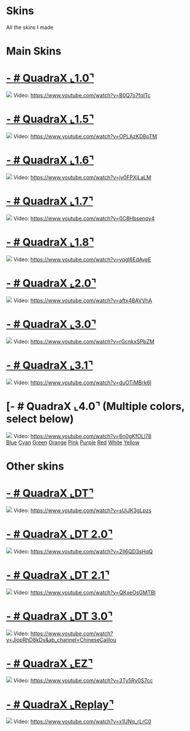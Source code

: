 # Skins
All the skins I made
# Main Skins
# [- # QuadraX ⌞1.0⌝](https://quadrax.s-ul.eu/BXFWD4NG)
![](https://i.imgur.com/psgEHpH.png)
Video: https://www.youtube.com/watch?v=B0Q7o7fqlTc
<br>

# [- # QuadraX ⌞1.5⌝](https://quadrax.s-ul.eu/snTZEAvu)
![](https://i.imgur.com/ryH2IJG.png)
Video: https://www.youtube.com/watch?v=OPLAzKDBoTM
<br>

# [- # QuadraX ⌞1.6⌝](https://quadrax.s-ul.eu/aObb8Sfa)
![](https://i.imgur.com/51dHrei.png)
Video: https://www.youtube.com/watch?v=jy0FPXjLaLM
<br>

# [- # QuadraX ⌞1.7⌝](https://quadrax.s-ul.eu/BfMTrKAz)
![](https://i.imgur.com/x9Jkb6z.png)
Video: https://www.youtube.com/watch?v=0C8Hbsenqy4
<br>

# [- # QuadraX ⌞1.8⌝](https://quadrax.s-ul.eu/4aNC7K4d)
![](https://i.imgur.com/FndjT4L.png)
Video: https://www.youtube.com/watch?v=yqgI6EdAyeE
<br>

# [- # QuadraX ⌞2.0⌝](https://quadrax.s-ul.eu/g9W7vgJL)
![](https://i.imgur.com/jjAIS9o.png)
Video: https://www.youtube.com/watch?v=aftx4BAVVhA
<br>

# [- # QuadraX ⌞3.0⌝](https://quadrax.s-ul.eu/hRupISgp)
![](https://i.imgur.com/KwViqE6.png)
Video: https://www.youtube.com/watch?v=rGcnkxSPbZM
<br>

# [- # QuadraX ⌞3.1⌝](https://quadrax.s-ul.eu/gVpFoF7p)
![](https://i.imgur.com/KZSUL1h.png)
Video: https://www.youtube.com/watch?v=duOTjMBrk6I
<br>

# [- # QuadraX ⌞4.0⌝ (Multiple colors, select below)
![](https://i.imgur.com/kD0V8V7.png)
Video: https://www.youtube.com/watch?v=6n0gKfOLl78
<br> [Blue](https://quadrax.s-ul.eu/fcG1BhbD) [Cyan](https://quadrax.s-ul.eu/HtmPnkvP) [Green](https://quadrax.s-ul.eu/DVIpWtqn) [Orange](https://quadrax.s-ul.eu/N8zogPTB) [Pink](https://quadrax.s-ul.eu/Drwux8HW) [Purple](https://quadrax.s-ul.eu/Lnl9wfB3) [Red](https://quadrax.s-ul.eu/2O7CxBom) [White](https://quadrax.s-ul.eu/f9ksET6G) [Yellow](https://quadrax.s-ul.eu/nzUMoFQe)
<br>

# Other skins

# [- # QuadraX ⌞DT⌝](https://quadrax.s-ul.eu/mgosEl4W)
![](https://i.imgur.com/vSnCxd7.png)
Video: https://www.youtube.com/watch?v=sUiJK3gLpzs
<br>

# [- # QuadraX ⌞DT 2.0⌝](https://quadrax.s-ul.eu/xFCYf3tW)
![](https://i.imgur.com/2HL0UoR.png)
Video: https://www.youtube.com/watch?v=2Il6QD3sHqQ
<br>

# [- # QuadraX ⌞DT 2.1⌝](https://quadrax.s-ul.eu/pjgVPj98)
![](https://i.imgur.com/HUQvL8R.png)
Video: https://www.youtube.com/watch?v=QKxeOsGMTBI
<br>

# [- # QuadraX ⌞DT 3.0⌝](https://quadrax.s-ul.eu/2JXb1Etl)
![](https://i.imgur.com/s8rnPp4.png)
Video: https://www.youtube.com/watch?v=JjopRhD8kDs&ab_channel=ChineseCaillou
<br>

# [- # QuadraX ⌞EZ⌝](https://quadrax.s-ul.eu/msidDx9V)
![](https://i.imgur.com/jW8KcDf.png)
Video: https://www.youtube.com/watch?v=3Ty5Ry0S7cc
<br>

# [- # QuadraX ⌞Replay⌝](https://quadrax.s-ul.eu/IW3tkgtD)
![](https://i.imgur.com/1LZMQZe.png)
Video: https://www.youtube.com/watch?v=x1UNq_rLrC0
<br>


